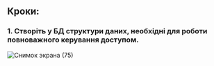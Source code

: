 ## Кроки:

### 1. Створіть у БД структури даних, необхідні для роботи повноважного керування доступом.
![Снимок экрана (75)](https://github.com/oleksandrblazhko/ai-191-buriak/assets/145441728/e92eb817-b307-4fae-a13b-6fd3a817cea3)
